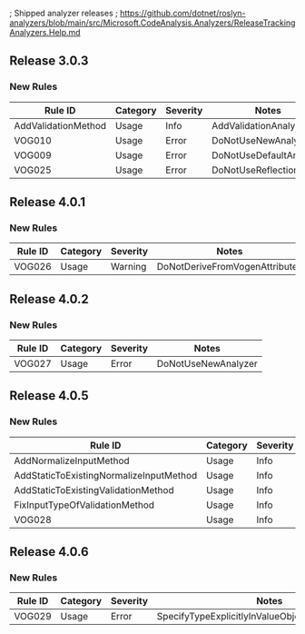 ﻿; Shipped analyzer releases
; https://github.com/dotnet/roslyn-analyzers/blob/main/src/Microsoft.CodeAnalysis.Analyzers/ReleaseTrackingAnalyzers.Help.md

## Release 3.0.3

### New Rules

Rule ID | Category | Severity | Notes
--------|----------|----------|-------
AddValidationMethod | Usage | Info | AddValidationAnalyzer
VOG010 | Usage | Error | DoNotUseNewAnalyzer
VOG009 | Usage | Error | DoNotUseDefaultAnalyzer
VOG025 | Usage | Error | DoNotUseReflection

## Release 4.0.1

### New Rules

Rule ID | Category | Severity | Notes
--------|----------|----------|-------
VOG026 | Usage | Warning  | DoNotDeriveFromVogenAttributes

## Release 4.0.2

### New Rules

Rule ID | Category | Severity | Notes
--------|----------|----------|-------
VOG027 | Usage | Error | DoNotUseNewAnalyzer


## Release 4.0.5

### New Rules

Rule ID | Category | Severity | Notes
--------|----------|----------|-------
AddNormalizeInputMethod | Usage | Info | AddNormalizeInputAnalyzer
AddStaticToExistingNormalizeInputMethod | Usage | Info | AddNormalizeInputAnalyzer
AddStaticToExistingValidationMethod | Usage | Info | AddValidationAnalyzer
FixInputTypeOfValidationMethod | Usage | Info | ValidationMethodAnalyzer
VOG028 | Usage | Info | NormalizeInputMethodAnalyzer

## Release 4.0.6

### New Rules

Rule ID | Category | Severity | Notes
--------|----------|----------|-------
VOG029 | Usage | Error | SpecifyTypeExplicitlyInValueObjectAttributeAnalzyer
